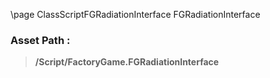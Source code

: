 \page ClassScriptFGRadiationInterface FGRadiationInterface
### Asset Path :
<b><blockquote>/Script/FactoryGame.FGRadiationInterface</blockquote></b>
